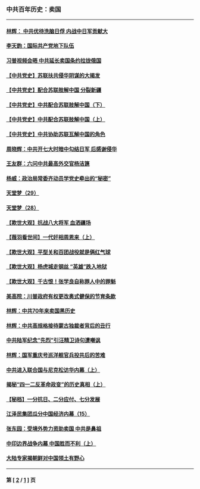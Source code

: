 ### 中共百年历史：卖国
---
#### [林辉： 中共优待洗脑日俘 内战中日军贡献大](../../pages/nf1176117/n13624644.md?07240430) 
#### [李天韵：国际共产党地下队伍](../../pages/nf1176117/n13611808.md?07240430) 
#### [习普视频会晤 中共延长卖国条约拉拢俄国](../../pages/nf1176117/n13060971.md?07240430) 
#### [【中共党史】苏联扶共侵华阴谋的大揭发](../../pages/nf1176117/n13056050.md?07240430) 
#### [【中共党史】配合苏联肢解中国 分裂新疆](../../pages/nf1176117/n13040700.md?07240430) 
#### [【中共党史】中共配合苏联肢解中国（下）](../../pages/nf1176117/n13035660.md?07240430) 
#### [【中共党史】中共配合苏联肢解中国（上）](../../pages/nf1176117/n13030262.md?07240430) 
#### [【中共党史】中共协助苏联瓦解中国的角色](../../pages/nf1176117/n13018109.md?07240430) 
#### [周晓辉：中共开七大时暗中勾结日军 后感谢侵华](../../pages/nf1176117/n12921960.md?07240430) 
#### [王友群：六问中共最高外交官杨洁篪](../../pages/nf1176117/n12836495.md?07240430) 
#### [杨威：政治局常委齐动员学党史牵出的“秘密”](../../pages/nf1176117/n12764642.md?07240430) 
#### [天堂梦（29）](../../pages/nf1176117/n12408465.md?07240430) 
#### [天堂梦（28）](../../pages/nf1176117/n12408309.md?07240430) 
#### [【欺世大观】抗战八大将军 血洒疆场](../../pages/nf1176117/n12357044.md?07240430) 
#### [【薇羽看世间】一代奸相周恩来（上）](../../pages/nf1176117/n12401109.md?07240430) 
#### [【欺世大观】平型关和百团战役就是俩红气球](../../pages/nf1176117/n12359157.md?07240430) 
#### [【欺世大观】杨虎城走钢丝 “英雄”跌入地狱](../../pages/nf1176117/n12358840.md?07240430) 
#### [【欺世大观】千古恨！张学良自称罪人中的罪魁](../../pages/nf1176117/n12358629.md?07240430) 
#### [美高院：川普政府有权更改奥式健保的节育条款](../../pages/nf1176117/n12242171.md?07240430) 
#### [林辉：中共70年来卖国黑历史](../../pages/nf1176117/n11552181.md?07240430) 
#### [林辉：中共高规格接待蒙古独裁者背后的丑行](../../pages/nf1176117/n11225005.md?07240430) 
#### [中共陆军纪念“先烈”引汪精卫诗句遭嘲讽](../../pages/nf1176117/n11153345.md?07240430) 
#### [林辉：国军重庆号巡洋舰官兵投共后的苦难](../../pages/nf1176117/n10997801.md?07240430) 
#### [中共进入联合国与尼克松访华内幕（上）](../../pages/nf1176117/n10138788.md?07240430) 
#### [揭秘“四一二反革命政变”的历史真相（上）](../../pages/nf1176117/n9996650.md?07240430) 
#### [【秘档】一分抗日、二分应付、七分发展](../../pages/nf1176117/n9331484.md?07240430) 
#### [江泽民集团瓜分中国经济内幕（15）](../../pages/nf1176117/n9268584.md?07240430) 
#### [张东园：受境外势力资助卖国 中共是鼻祖](../../pages/nf1176117/n9272480.md?07240430) 
#### [中印边界战争内幕 中国胜而不利（上）](../../pages/nf1176117/n9252458.md?07240430) 
#### [大陆专家揭朝鲜对中国领土有野心](../../pages/nf1176117/n9074056.md?07240430) 

---
#### 第 [ [2](./2.md?07240430) / [1](./1.md?07240430) ] 页
